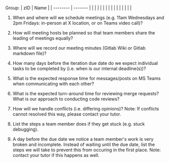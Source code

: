 Group:
| zID      | Name    |
| -------- | ------- |
|          |         |
|          |         |
|          |         |
|          |         |
|          |         |

1. When and where will we schedule meetings (e.g. 11am Wednesdays and 2pm Fridays: in-person at X location, or on Teams video call)?

2. How will meeting hosts be planned so that team members share the leading of meetings equally?

3. Where will we record our meeting minutes (Gitlab Wiki or Gitlab markdown file)?

4. How many days before the iteration due date do we expect individual tasks to be completed by (i.e. when is our internal deadline(s))? 

5. What is the expected response time for messages/posts on MS Teams when communicating with each other?

6. What is the expected turn-around time for reviewing merge requests? What is our approach to conducting code reviews?

7. How will we handle conflicts (i.e. differing opinions)? Note: If conflicts cannot resolved this way, please contact your tutor.

8. List the steps a team member does if they get stuck (e.g. stuck debugging).

9. A day before the due date we notice a team member's work is very broken and incomplete. Instead of waiting until the due date, list the steps we will take to prevent this from occuring in the first place. Note: contact your tutor if this happens as well. 

